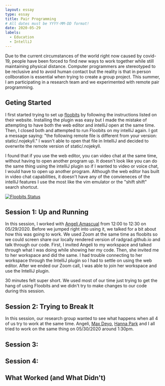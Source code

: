 ```yaml
---
layout: essay
type: essay
title: Pair Programming
# All dates must be YYYY-MM-DD format!
date: 2020-05-29
labels:
  - Education
  - IntelliJ
---	
```


Due to the current circumstances of the world right now caused by covid-19, people have been forced to find new ways to work together while still maintaining physical distance.
Computer programmers are stereotyped to be reclusive and to avoid human contact but the reality is that in person collboration is essential when trying to create a group project. This summer, I am participating in a research team and we experimented with remote pair programming.

## Geting Started
I first started trying to set up [floobits](floobits.com) by following the instructions listed on their website. Installing the plugin was easy but I made the mistake of attempting to have both the web editor and intelliJ open at the same time. Then, I closed both and attempted to run Floobits on my intelliJ again. I got a message saying:  "the following remote file is different from your version:  static/.nojekyll."
I wasn't able to open that file in IntelliJ and decided to overwrite the remote version of static/.nojekyll.

I found that if you use the web editor, you can video chat at the same time, without having to open another program up. It doesn't look like you can do the same thing using the intelliJ plugin so if I wanted to video or voice chat, I would have to open up another program. 
Although the web editor has built in video chat capabilities, it doesn't have any of the convieneces of the intelliJ features I use the most like the vim emulator or the "shift shift" search shortcut. 


[![Floobits Status](https://floobits.com/qauchida/docusaurus2.svg)](https://floobits.com/qauchida/docusaurus2/redirect)

## Session 1: Up and Running

In this session, I worked with [Angeli Amascual](https://angeli-amascual.github.io/) from 12:00 to 12:30 on 05/29/2020. Before we jumped right into using it, we talked for a bit about how this was going to work. We used Zoom at the same time as floobits so we could screen share our locally rendered version of radgrad.github.io and talk through our code. First, I invited Angeli to my workspace and talked through what I was doing while showing her my code. Then, she invited me to her workspace and did the same. I had trouble connecting to her workspace through the IntelliJ plugin so I had to settle on using the web editor. After we ended our Zoom call, I was able to join her workspace and use the IntelliJ plugin. 

30 minutes felt super short. We used most of our time just trying to get the hang of using Floobits and we didn't try to make changes to our code during this session. 

## Session 2: Trying to Break It

In this session, our research group wanted to see what happens when all 4 of us try to work at the same time. Angeli, [Max Deyo](https://maxdeyo.github.io/), [Hanna Park](http://hannaparkuh.github.io/) and I all tried to work on the same thing on 05/30/2020 around 1:30pm. 

## Session 3:

## Session 4:

## What Worked (and What Didn't)



